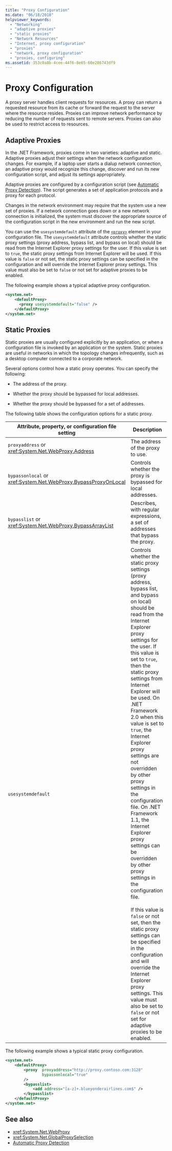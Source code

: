 ```yaml
---
title: "Proxy Configuration"
ms.date: "06/18/2018"
helpviewer_keywords: 
  - "Networking"
  - "adaptive proxies"
  - "static proxies"
  - "Network Resources"
  - "Internet, proxy configuration"
  - "proxies"
  - "network, proxy configuration"
  - "proxies, configuring"
ms.assetid: 353c0a8b-4cee-44f6-8e65-60e286743df9
---
```

# Proxy Configuration
A proxy server handles client requests for resources. A proxy can return a requested resource from its cache or forward the request to the server where the resource resides. Proxies can improve network performance by reducing the number of requests sent to remote servers. Proxies can also be used to restrict access to resources.  
  
## Adaptive Proxies  
 In the .NET Framework, proxies come in two varieties: adaptive and static. Adaptive proxies adjust their settings when the network configuration changes. For example, if a laptop user starts a dialup network connection, an adaptive proxy would recognize this change, discover and run its new configuration script, and adjust its settings appropriately.  
  
 Adaptive proxies are configured by a configuration script (see [Automatic Proxy Detection](automatic-proxy-detection.md)). The script generates a set of application protocols and a proxy for each protocol.  
  
 Changes in the network environment may require that the system use a new set of proxies. If a network connection goes down or a new network connection is initialized, the system must discover the appropriate source of the configuration script in the new environment and run the new script.  
  
 You can use the `usesystemdefault` attribute of the [`<proxy>`](../configure-apps/file-schema/network/proxy-element-network-settings.md) element in your configuration file. The `usesystemdefault` attribute controls whether the static proxy settings (proxy address, bypass list, and bypass on local) should be read from the Internet Explorer proxy settings for the user. If this value is set to `true`, the static proxy settings from Internet Explorer will be used. If this value is `false` or not set, the static proxy settings can be specified in the configuration and will override the Internet Explorer proxy settings. This value must also be set to `false` or not set for adaptive proxies to be enabled.  
  
 The following example shows a typical adaptive proxy configuration.  
  
```xml  
<system.net>  
    <defaultProxy>  
      <proxy usesystemdefault="false" />
    </defaultProxy>  
</system.net>  
```  
  
## Static Proxies  
 Static proxies are usually configured explicitly by an application, or when a configuration file is invoked by an application or the system. Static proxies are useful in networks in which the topology changes infrequently, such as a desktop computer connected to a corporate network.  
  
 Several options control how a static proxy operates. You can specify the following:  
  
- The address of the proxy.  
  
- Whether the proxy should be bypassed for local addresses.  
  
- Whether the proxy should be bypassed for a set of addresses.  
  
 The following table shows the configuration options for a static proxy.  
  
|Attribute, property, or configuration file setting|Description|  
|--------------------------------------------------------|-----------------|  
|`proxyaddress` or <xref:System.Net.WebProxy.Address>|The address of the proxy to use.|  
|`bypassonlocal` or <xref:System.Net.WebProxy.BypassProxyOnLocal>|Controls whether the proxy is bypassed for local addresses.|  
|`bypasslist` or <xref:System.Net.WebProxy.BypassArrayList>|Describes, with regular expressions, a set of addresses that bypass the proxy.|  
|`usesystemdefault`|Controls whether the static proxy settings (proxy address, bypass list, and bypass on local) should be read from the Internet Explorer proxy settings for the user. If this value is set to `true`, then the static proxy settings from Internet Explorer will be used. On .NET Framework 2.0 when this value is set to `true`, the Internet Explorer proxy settings are not overridden by other proxy settings in the configuration file. On .NET Framework 1.1, the Internet Explorer proxy settings can be overridden by other proxy settings in the configuration file.<br /><br /> If this value is `false` or not set, then the static proxy settings can be specified in the configuration and will override the Internet Explorer proxy settings. This value must also be set to `false` or not set for adaptive proxies to be enabled.|  
  
 The following example shows a typical static proxy configuration.  
  
```xml  
<system.net>  
    <defaultProxy>  
        <proxy  proxyaddress="http://proxy.contoso.com:3128"  
                bypassonlocal="true"  
        />  
        <bypasslist>  
            <add address="[a-z]+.blueyonderairlines.com$" />  
        </bypasslist>  
    </defaultProxy>  
</system.net>  
```  
  
## See also

- <xref:System.Net.WebProxy>
- <xref:System.Net.GlobalProxySelection>
- [Automatic Proxy Detection](automatic-proxy-detection.md)
